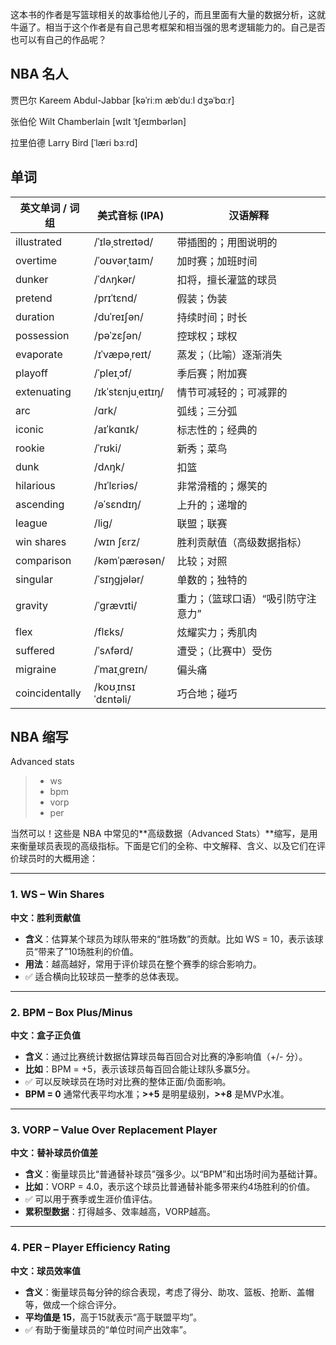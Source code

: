 这本书的作者是写篮球相关的故事给他儿子的，而且里面有大量的数据分析，这就牛逼了。相当于这个作者是有自己思考框架和相当强的思考逻辑能力的。自己是否也可以有自己的作品呢？

## NBA 名人

贾巴尔 Kareem Abdul-Jabbar [kəˈriːm æbˈduːl dʒəˈbɑːr]

 张伯伦 Wilt Chamberlain [wɪlt ˈtʃeɪmbərlən]

拉里伯德 Larry Bird [ˈlæri bɜːrd]



## 单词

| 英文单词 / 词组      | 美式音标 (IPA)         | 汉语解释               |
| -------------- | ------------------ | ------------------ |
| illustrated    | /ˈɪləˌstreɪtəd/    | 带插图的；用图说明的         |
| overtime       | /ˈoʊvərˌtaɪm/      | 加时赛；加班时间           |
| dunker         | /ˈdʌŋkər/          | 扣将，擅长灌篮的球员         |
| pretend        | /prɪˈtɛnd/         | 假装；伪装              |
| duration       | /duˈreɪʃən/        | 持续时间；时长            |
| possession     | /pəˈzɛʃən/         | 控球权；球权             |
| evaporate      | /ɪˈvæpəˌreɪt/      | 蒸发；（比喻）逐渐消失        |
| playoff        | /ˈpleɪˌɔf/         | 季后赛；附加赛            |
| extenuating    | /ɪkˈstɛnjuˌeɪtɪŋ/  | 情节可减轻的；可减罪的        |
| arc            | /ɑrk/              | 弧线；三分弧             |
| iconic         | /aɪˈkɑnɪk/         | 标志性的；经典的           |
| rookie         | /ˈrʊki/            | 新秀；菜鸟              |
| dunk           | /dʌŋk/             | 扣篮                 |
| hilarious      | /hɪˈlɛriəs/        | 非常滑稽的；爆笑的          |
| ascending      | /əˈsɛndɪŋ/         | 上升的；递增的            |
| league         | /liɡ/              | 联盟；联赛              |
| win shares     | /wɪn ʃɛrz/         | 胜利贡献值（高级数据指标）      |
| comparison     | /kəmˈpærəsən/      | 比较；对照              |
| singular       | /ˈsɪŋɡjələr/       | 单数的；独特的            |
| gravity        | /ˈɡrævɪti/         | 重力；（篮球口语）“吸引防守注意力” |
| flex           | /flɛks/            | 炫耀实力；秀肌肉           |
| suffered       | /ˈsʌfərd/          | 遭受；（比赛中）受伤         |
| migraine       | /ˈmaɪˌɡreɪn/       | 偏头痛                |
| coincidentally | /koʊˌɪnsɪˈdɛntəli/ | 巧合地；碰巧             |







## NBA 缩写

Advanced stats 

> - ws
> - bpm
> - vorp
> - per

当然可以！这些是 NBA 中常见的**高级数据（Advanced Stats）**缩写，是用来衡量球员表现的高级指标。下面是它们的全称、中文解释、含义、以及它们在评价球员时的大概用途：

------

### 1. **WS** – **Win Shares**

**中文：胜利贡献值**

- **含义**：估算某个球员为球队带来的“胜场数”的贡献。比如 WS = 10，表示该球员“带来了”10场胜利的价值。
- **用法**：越高越好，常用于评价球员在整个赛季的综合影响力。
- ✅ 适合横向比较球员一整季的总体表现。

------

### 2. **BPM** – **Box Plus/Minus**

**中文：盒子正负值**

- **含义**：通过比赛统计数据估算球员每百回合对比赛的净影响值（+/- 分）。
- **比如**：BPM = +5，表示该球员每百回合能让球队多赢5分。
- ✅ 可以反映球员在场时对比赛的整体正面/负面影响。
- **BPM = 0** 通常代表平均水准；**>+5** 是明星级别，**>+8** 是MVP水准。

------

### 3. **VORP** – **Value Over Replacement Player**

**中文：替补球员价值差**

- **含义**：衡量球员比“普通替补球员”强多少。以“BPM”和出场时间为基础计算。
- **比如**：VORP = 4.0，表示这个球员比普通替补能多带来约4场胜利的价值。
- ✅ 可以用于赛季或生涯价值评估。
- **累积型数据**：打得越多、效率越高，VORP越高。

------

### 4. **PER** – **Player Efficiency Rating**

**中文：球员效率值**

- **含义**：衡量球员每分钟的综合表现，考虑了得分、助攻、篮板、抢断、盖帽等，做成一个综合评分。
- **平均值是 15**，高于15就表示“高于联盟平均”。
- ✅ 有助于衡量球员的“单位时间产出效率”。